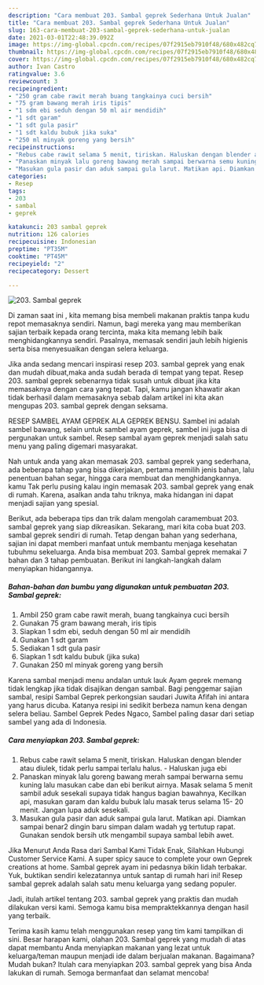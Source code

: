 ```yaml
---
description: "Cara membuat 203. Sambal geprek Sederhana Untuk Jualan"
title: "Cara membuat 203. Sambal geprek Sederhana Untuk Jualan"
slug: 163-cara-membuat-203-sambal-geprek-sederhana-untuk-jualan
date: 2021-03-01T22:48:39.092Z
image: https://img-global.cpcdn.com/recipes/07f2915eb7910f48/680x482cq70/203-sambal-geprek-foto-resep-utama.jpg
thumbnail: https://img-global.cpcdn.com/recipes/07f2915eb7910f48/680x482cq70/203-sambal-geprek-foto-resep-utama.jpg
cover: https://img-global.cpcdn.com/recipes/07f2915eb7910f48/680x482cq70/203-sambal-geprek-foto-resep-utama.jpg
author: Ivan Castro
ratingvalue: 3.6
reviewcount: 3
recipeingredient:
- "250 gram cabe rawit merah buang tangkainya cuci bersih"
- "75 gram bawang merah iris tipis"
- "1 sdm ebi seduh dengan 50 ml air mendidih"
- "1 sdt garam"
- "1 sdt gula pasir"
- "1 sdt kaldu bubuk jika suka"
- "250 ml minyak goreng yang bersih"
recipeinstructions:
- "Rebus cabe rawit selama 5 menit, tiriskan. Haluskan dengan blender atau diulek, tidak perlu sampai terlalu halus. Haluskan juga ebi"
- "Panaskan minyak lalu goreng bawang merah sampai berwarna semu kuning lalu masukan cabe dan ebi berikut airnya. Masak selama 5 menit sambil aduk sesekali supaya tidak hangus bagian bawahnya, Kecilkan api, masukan garam dan kaldu bubuk lalu masak terus selama 15- 20 menit. Jangan lupa aduk sesekali."
- "Masukan gula pasir dan aduk sampai gula larut. Matikan api. Diamkan sampai benar2 dingin baru simpan dalam wadah yg tertutup rapat. Gunakan sendok bersih utk mengambil supaya sambal lebih awet."
categories:
- Resep
tags:
- 203
- sambal
- geprek

katakunci: 203 sambal geprek 
nutrition: 126 calories
recipecuisine: Indonesian
preptime: "PT35M"
cooktime: "PT45M"
recipeyield: "2"
recipecategory: Dessert

---
```



![203. Sambal geprek](https://img-global.cpcdn.com/recipes/07f2915eb7910f48/680x482cq70/203-sambal-geprek-foto-resep-utama.jpg)

Di zaman  saat ini , kita memang bisa membeli makanan praktis tanpa kudu repot memasaknya sendiri. Namun, bagi mereka yang mau memberikan sajian terbaik kepada orang tercinta, maka kita memang lebih baik menghidangkannya sendiri. Pasalnya, memasak sendiri jauh lebih higienis serta bisa menyesuaikan dengan selera keluarga.

Jika anda sedang mencari inspirasi resep 203. sambal geprek yang enak dan mudah dibuat,maka anda sudah berada di tempat yang tepat. Resep 203. sambal geprek  sebenarnya tidak susah untuk dibuat jika kita memasaknya dengan cara yang tepat. Tapi, kamu jangan khawatir akan tidak berhasil dalam memasaknya 
sebab dalam artikel ini kita akan mengupas 203. sambal geprek dengan seksama.  

RESEP SAMBEL AYAM GEPREK ALA GEPREK BENSU. Sambel ini adalah sambel bawang, selain untuk sambel ayam geprek, sambel ini juga bisa di pergunakan untuk sambel. Resep sambal ayam geprek menjadi salah satu menu yang paling digemari masyarakat.

Nah untuk anda yang akan memasak 203. sambal geprek yang sederhana, ada beberapa tahap yang bisa dikerjakan, pertama memilih jenis bahan, lalu penentuan bahan segar, hingga cara membuat dan menghidangkannya. kamu Tak perlu pusing kalau ingin memasak 203. sambal geprek yang enak di rumah. Karena, asalkan anda  tahu triknya, maka hidangan ini dapat menjadi sajian yang spesial.

Berikut, ada beberapa tips dan trik dalam mengolah caramembuat 203. sambal geprek yang siap dikreasikan. Sekarang, mari kita coba buat 203. sambal geprek sendiri di rumah. Tetap dengan bahan yang sederhana, sajian ini dapat memberi manfaat untuk membantu menjaga kesehatan tubuhmu sekeluarga. Anda bisa membuat 203. Sambal geprek memakai 7 bahan dan 3 tahap pembuatan. Berikut ini langkah-langkah dalam menyiapkan hidangannya.

<!--inarticleads1-->

##### Bahan-bahan dan bumbu yang digunakan untuk pembuatan 203. Sambal geprek:

1. Ambil 250 gram cabe rawit merah, buang tangkainya cuci bersih
1. Gunakan 75 gram bawang merah, iris tipis
1. Siapkan 1 sdm ebi, seduh dengan 50 ml air mendidih
1. Gunakan 1 sdt garam
1. Sediakan 1 sdt gula pasir
1. Siapkan 1 sdt kaldu bubuk (jika suka)
1. Gunakan 250 ml minyak goreng yang bersih


Karena sambal menjadi menu andalan untuk lauk Ayam geprek memang tidak lengkap jika tidak disajikan dengan sambal. Bagi penggemar sajian sambal, resipi Sambal Geprek perkongsian saudari Juwita Afifah ini antara yang harus dicuba. Katanya resipi ini sedikit berbeza namun kena dengan selera beliau. Sambel Geprek Pedes Ngaco, Sambel paling dasar dari setiap sambel yang ada di Indonesia. 

<!--inarticleads2-->

##### Cara menyiapkan 203. Sambal geprek:

1. Rebus cabe rawit selama 5 menit, tiriskan. Haluskan dengan blender atau diulek, tidak perlu sampai terlalu halus. - Haluskan juga ebi
1. Panaskan minyak lalu goreng bawang merah sampai berwarna semu kuning lalu masukan cabe dan ebi berikut airnya. Masak selama 5 menit sambil aduk sesekali supaya tidak hangus bagian bawahnya, Kecilkan api, masukan garam dan kaldu bubuk lalu masak terus selama 15- 20 menit. Jangan lupa aduk sesekali.
1. Masukan gula pasir dan aduk sampai gula larut. Matikan api. Diamkan sampai benar2 dingin baru simpan dalam wadah yg tertutup rapat. Gunakan sendok bersih utk mengambil supaya sambal lebih awet.


Jika Menurut Anda Rasa dari Sambal Kami Tidak Enak, Silahkan Hubungi Customer Service Kami. A super spicy sauce to complete your own Geprek creations at home. Sambal geprek ayam ini pedasnya bikin lidah terbakar. Yuk, buktikan sendiri kelezatannya untuk santap di rumah hari ini! Resep sambal geprek adalah salah satu menu keluarga yang sedang populer. 

Jadi, itulah artikel tentang  203. sambal geprek  yang praktis dan mudah dilakukan versi kami. Semoga kamu bisa mempraktekkannya dengan hasil yang terbaik. 

Terima kasih kamu telah menggunakan resep yang tim kami tampilkan di sini. Besar harapan kami, olahan  203. Sambal geprek yang mudah di atas dapat membantu Anda menyiapkan makanan yang lezat untuk keluarga/teman maupun menjadi ide dalam berjualan makanan. Bagaimana? Mudah bukan? Itulah cara menyiapkan 203. sambal geprek yang bisa Anda lakukan di rumah. Semoga bermanfaat dan selamat mencoba!

